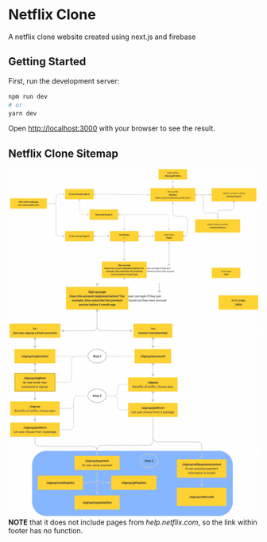 # Netflix Clone

A netflix clone website created using next.js and firebase

## Getting Started

First, run the development server:

```bash
npm run dev
# or
yarn dev
```

Open [http://localhost:3000](http://localhost:3000) with your browser to see the result.

## Netflix Clone Sitemap

![netflix sitemap upper part](/assets/netflix-sitemap-preview1.jpg)
![netflix sitemap lower part](/assets/netflix-sitemap-preview2.jpg)
**NOTE** that it does not include pages from _help.netflix.com_, so the link within footer has no function.

